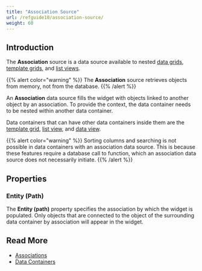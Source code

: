 ```yaml
---
title: "Association Source"
url: /refguide10/association-source/
weight: 60
---
```


## Introduction

The **Association** source is a data source available to nested [data grids](/refguide10/data-grid/), [template grids](/refguide10/template-grid/), and [list views](/refguide10/list-view/). 

{{% alert color="warning" %}}
The **Association** source retrieves objects from memory, not from the database. 
{{% /alert %}}

An **Association** data source fills the widget with objects linked to another object by an association. To provide the context, the data container needs to be nested within another data container.

Data containers that can have other data containers inside them are the [template grid](/refguide10/template-grid/), [list view](/refguide10/list-view/), and [data view](/refguide10/data-view/).

{{% alert color="warning" %}}
Sorting columns and searching is not possible in data containers with an association data source. This is because these features require a database call to function, which an association data source does not necessarily initiate.
{{% /alert %}}

## Properties

### Entity (Path)

The **Entity (path)** property specifies the association by which the widget is populated. Only objects that are connected to the object of the surrounding data container by association will appear in the widget. 

## Read More

* [Associations](/refguide10/associations/)
* [Data Containers](/refguide10/data-widgets/)

